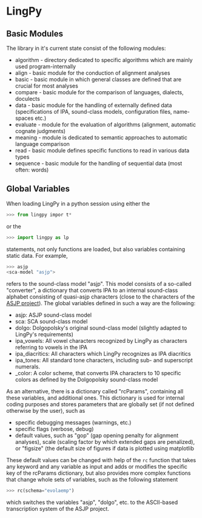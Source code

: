 # LingPy

## Basic Modules

The library in it's current state consist of the following modules:

* algorithm - directory dedicated to specific algorithms which are mainly used program-internally
* align - basic module for the conduction of alignment analyses
* basic - basic module in which general classes are defined that are crucial for most analyses
* compare - basic module for the comparison of languages, dialects, doculects
* data - basic module for the handling of externally defined data (specifications of IPA, sound-class models, configuration files, name-spaces etc.)
* evaluate - module for the evaluation of algorithms (alignment, automatic cognate judgments)
* meaning - module is dedicated to semantic approaches to automatic language comparison
* read - basic module defines specific functions to read in various data types
* sequence - basic module for the handling of sequential data (most often: words)

## Global Variables

When loading LingPy in a python session using either the 
```python
>>> from lingpy impor t*
```
or the 
```python
>>> import lingpy as lp
```
statements, not only functions are loaded, but also variables containing static data. For example, 
```python
>>> asjp
<sca-model "asjp">
```
refers to the sound-class model "asjp". This model consists of a so-called "converter", a dictionary that converts IPA to an internal sound-class alphabet consisting of quasi-asjp characters (close to the characters of the [ASJP project](http://email.eva.mpg.de/~wichmann/ASJPHomePage.htm])). The global variables defined in such a way are the following:

* asjp: ASJP sound-class model
* sca: SCA sound-class model
* dolgo: Dolgopolsky's original sound-class model (slightly adapted to LingPy's requirements)
* ipa_vowels: All vowel characters recognized by LingPy as characters referring to vowels in the IPA
* ipa_diacritics: All characters which LingPy recognizes as IPA diacritics
* ipa_tones: All standard tone characters, including sub- and superscript numerals.
* _color: A color scheme, that converts IPA characters to 10 specific colors as defined by the Dolgopolsky sound-class model

As an alternative, there is a dictionary called "rcParams", containing all these variables, and additional ones. This dictionary is used for internal coding purposes and stores parameters that are globally set (if not defined otherwise by the user), such as

* specific debugging messages (warnings, etc.)
* specific flags (verbose, debug)
* default values, such as "gop" (gap opening penalty for alignment analyses), scale (scaling factor by which extended gaps are penalized), or "figsize" (the default size of figures if data is plotted using matplotlib

These default values can be changed with help of the ```rc``` function that takes any keyword and any variable as input and adds or modifies the specific key of the rcParams dictionary, but also provides more complex functions that change whole sets of variables, such as the following statement

```python
>>> rc(schema="evolaemp")
```

which switches the variables "asjp", "dolgo", etc. to the ASCII-based transcription system of the ASJP project.
